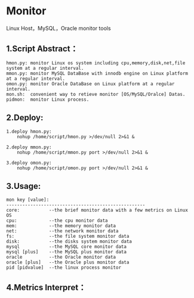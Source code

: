 Monitor
=======

Linux Host，MySQL，Oracle monitor tools

1.Script Abstract：
------------------
	hmon.py: monitor Linux os system including cpu,memory,disk,net,file system at a regular interval.
	mmon.py: monitor MySQL DataBase with innodb engine on Linux platform at a regular interval.
	omon.py: monitor Oracle DataBase on Linux platform at a regular interval.
	mon.sh:  convenient way to retieve monitor [OS/MySQL/Oralce] Datas.
	pidmon:  monitor Linux process.


2.Deploy:
------------------
	1.deploy hmon.py:
		nohup /home/script/hmon.py >/dev/null 2>&1 &
	
	2.deploy mmon.py:
		nohup /home/script/mmon.py port >/dev/null 2>&1 &
	
	3.deploy omon.py:
		nohup /home/script/omon.py port >/dev/null 2>&1 &
	
3.Usage:
------------------
	mon key [value]:
	----------------------------------------------------
	core:           --the brief monitor data with a few metrics on Linux OS
	cpu:            --the cpu monitor data
	mem:            --the memory monitor data
	net:            --the network monitor data
	fs:             --the file system monitor data
	disk:           --the disks system monitor data
	mysql           --the MySQL core monitor data
	mysql [plus]    --the MySQL plus monitor data
	oracle          --the Oracle monitor data
	oracle [plus]   --the Oracle plus monitor data
	pid [pidvalue]  --the linux process monitor 

4.Metrics Interpret：
------------------
